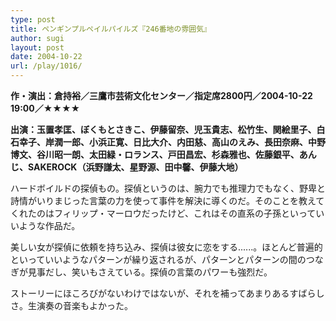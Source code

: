 ```yaml
---
type: post
title: ペンギンプルペイルパイルズ『246番地の雰囲気』
author: sugi
layout: post
date: 2004-10-22
url: /play/1016/
---
```

**作・演出：倉持裕／三鷹市芸術文化センター／指定席2800円／2004-10-22 19:00／★★★★**

**出演：玉置孝匡、ぼくもとさきこ、伊藤留奈、児玉貴志、松竹生、関絵里子、白石幸子、岸潤一郎、小浜正寛、日比大介、内田慈、高山のえみ、長田奈麻、中野博文、谷川昭一朗、太田緑・ロランス、戸田昌宏、杉森雅也、佐藤銀平、あんじ、SAKEROCK（浜野謙太、星野源、田中馨、伊藤大地）**

ハードボイルドの探偵もの。探偵というのは、腕力でも推理力でもなく、野卑と詩情がいりまじった言葉の力を使って事件を解決に導くのだ。そのことを教えてくれたのはフィリップ・マーロウだったけど、これはその直系の子孫といっていいような作品だ。

美しい女が探偵に依頼を持ち込み、探偵は彼女に恋をする......。ほとんど普遍的といっていいようなパターンが繰り返されるが、パターンとパターンの間のつなぎが見事だし、笑いもさえている。探偵の言葉のパワーも強烈だ。

ストーリーにほころびがないわけではないが、それを補ってあまりあるすばらしさ。生演奏の音楽もよかった。

